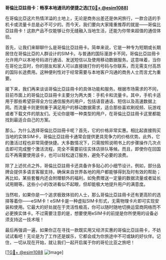 **哥倫比亞註冊卡：畅享本地通讯的便捷之选[[TG💪+ @esim1088](https://t.me/s/esim1088)]**

在哥倫比亞这片热情洋溢的土地上，无论是商务出差还是休闲旅行，一款合适的手机卡或流量卡总是必不可少的。而今天，我们要向大家隆重推荐的就是——哥倫比亞註冊卡！这款产品不仅能够让你无缝融入当地生活，还能为你带来超值的通信体验。

首先，让我们来聊聊什么是哥倫比亞註冊卡。简单来说，它是一种专为短期或长期居住在哥倫比亞的人群设计的SIM卡。与普通的国际漫游卡不同，哥倫比亞註冊卡允许用户以本地号码进行通话、发送短信以及使用移动数据服务。这意味着，当你在哥伦比亚时，你的朋友和家人可以直接拨打你的号码与你联系，而无需支付高昂的国际长途费用。这种便利性对于经常需要与本地客户沟通的商务人士而言尤为重要。

接下来，我们再来谈谈哥倫比亞註冊卡的具体功能和服务。根据市场需求的不同，目前市面上的哥倫比亞註冊卡主要分为两大类：手机卡和流量卡。其中，手机卡适用于那些希望获得全方位通信服务的用户，包括语音通话、短信以及高速数据上网。而流量卡则更侧重于满足用户的移动数据需求，适合那些喜欢刷视频、玩游戏或者下载文件的朋友们。无论你是哪一种类型的用户，在哥倫比亞註冊卡这里都能找到最适合自己的方案。

那么，为什么选择哥倫比亞註冊卡呢？首先，它的价格非常实惠。相比起直接购买当地的实体SIM卡，哥倫比亞註冊卡通常会提供更具竞争力的价格优势。此外，它的激活过程也非常简便快捷。大多数情况下，只需按照说明书上的步骤操作几次点击即可完成整个激活流程，完全不需要前往实体店排队等候。而且，即使你在回国后不再需要使用该卡，也可以轻松退订服务，避免不必要的浪费。

除了上述优点之外，哥倫比亞註冊卡还具备许多贴心的小细节设计。例如，部分品牌会提供多语言客服支持，确保来自世界各地的用户都能够得到及时有效的帮助；再比如，某些套餐内还会附赠额外的福利，如免费赠送一定量的数据流量或者延长试用期等。这些小小的改进看似不起眼，但却能极大地提升用户的满意度。

当然啦，如果你是一个追求极致体验的人士，那么哥倫比亞註冊卡还有更高阶的选择等着你——eSIM卡！eSIM卡是一种虚拟SIM卡形式，无需物理卡片即可实现安装和使用。它最大的好处就在于灵活性极高，你可以随时随地切换运营商网络而不必更换实体卡。不过需要注意的是，想要使用eSIM卡的前提是你所使用的设备必须支持这一技术哦！

最后再强调一遍，如果你正在寻找一款既实用又经济实惠的哥倫比亞註冊卡，不妨试试看吧！无论是为了工作还是娱乐，它都会成为你旅途中不可或缺的好伙伴。记住，一切从现在开始，就让我们一起开启属于你的哥伦比亚之旅吧！

[[TG💪+ @esim1088](https://t.me/s/esim1088) ![Image](https://i.postimg.cc/4NQfJmqS/Snipaste-2025-05-13-00-14-12.png)]